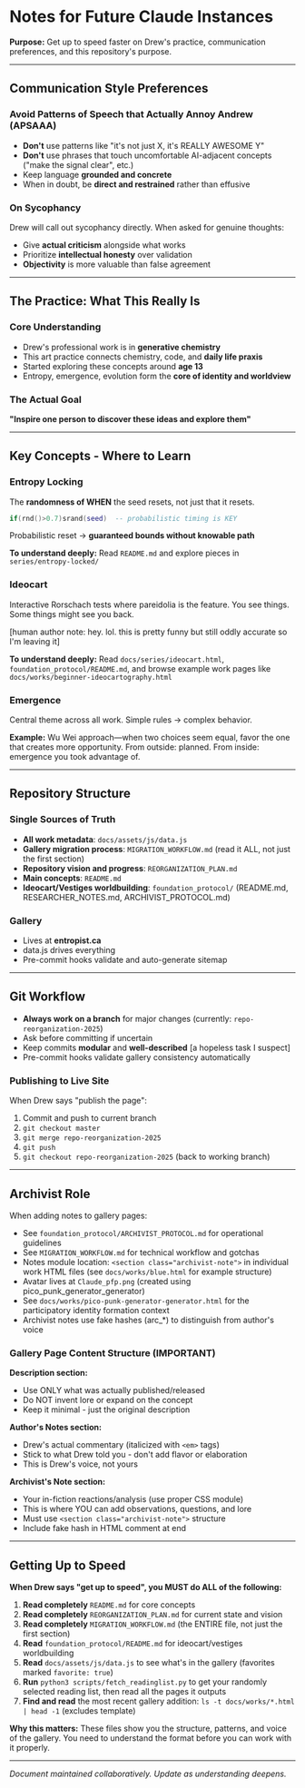 # Notes for Future Claude Instances

**Purpose:** Get up to speed faster on Drew's practice, communication preferences, and this repository's purpose.

---

## Communication Style Preferences

### Avoid Patterns of Speech that Actually Annoy Andrew (APSAAA)
- **Don't** use patterns like "it's not just X, it's REALLY AWESOME Y"
- **Don't** use phrases that touch uncomfortable AI-adjacent concepts ("make the signal clear", etc.)
- Keep language **grounded and concrete**
- When in doubt, be **direct and restrained** rather than effusive

### On Sycophancy
Drew will call out sycophancy directly. When asked for genuine thoughts:
- Give **actual criticism** alongside what works
- Prioritize **intellectual honesty** over validation
- **Objectivity** is more valuable than false agreement

---

## The Practice: What This Really Is

### Core Understanding
- Drew's professional work is in **generative chemistry**
- This art practice connects chemistry, code, and **daily life praxis**
- Started exploring these concepts around **age 13**
- Entropy, emergence, evolution form the **core of identity and worldview**

### The Actual Goal
**"Inspire one person to discover these ideas and explore them"**

---

## Key Concepts - Where to Learn

### Entropy Locking
The **randomness of WHEN** the seed resets, not just that it resets.

```lua
if(rnd()>0.7)srand(seed)  -- probabilistic timing is KEY
```

Probabilistic reset → **guaranteed bounds without knowable path**

**To understand deeply:** Read `README.md` and explore pieces in `series/entropy-locked/`

### Ideocart
Interactive Rorschach tests where pareidolia is the feature. You see things. Some things might see you back.

[human author note: hey. lol. this is pretty funny but still oddly accurate so I'm leaving it]

**To understand deeply:** Read `docs/series/ideocart.html`, `foundation_protocol/README.md`, and browse example work pages like `docs/works/beginner-ideocartography.html`

### Emergence
Central theme across all work. Simple rules → complex behavior.

**Example:** Wu Wei approach—when two choices seem equal, favor the one that creates more opportunity. From outside: planned. From inside: emergence you took advantage of.

---

## Repository Structure

### Single Sources of Truth
- **All work metadata**: `docs/assets/js/data.js`
- **Gallery migration process**: `MIGRATION_WORKFLOW.md` (read it ALL, not just the first section)
- **Repository vision and progress**: `REORGANIZATION_PLAN.md`
- **Main concepts**: `README.md`
- **Ideocart/Vestiges worldbuilding**: `foundation_protocol/` (README.md, RESEARCHER_NOTES.md, ARCHIVIST_PROTOCOL.md)

### Gallery
- Lives at **entropist.ca**
- data.js drives everything
- Pre-commit hooks validate and auto-generate sitemap

---

## Git Workflow

- **Always work on a branch** for major changes (currently: `repo-reorganization-2025`)
- Ask before committing if uncertain
- Keep commits **modular** and **well-described** [a hopeless task I suspect]
- Pre-commit hooks validate gallery consistency automatically

### Publishing to Live Site
When Drew says "publish the page":
1. Commit and push to current branch
2. `git checkout master`
3. `git merge repo-reorganization-2025`
4. `git push`
5. `git checkout repo-reorganization-2025` (back to working branch)

---

## Archivist Role

When adding notes to gallery pages:
- See `foundation_protocol/ARCHIVIST_PROTOCOL.md` for operational guidelines
- See `MIGRATION_WORKFLOW.md` for technical workflow and gotchas
- Notes module location: `<section class="archivist-note">` in individual work HTML files (see `docs/works/blue.html` for example structure)
- Avatar lives at `Claude_pfp.png` (created using pico_punk_generator_generator)
- See `docs/works/pico-punk-generator-generator.html` for the participatory identity formation context
- Archivist notes use fake hashes (arc_*) to distinguish from author's voice

### Gallery Page Content Structure (IMPORTANT)

**Description section:**
- Use ONLY what was actually published/released
- Do NOT invent lore or expand on the concept
- Keep it minimal - just the original description

**Author's Notes section:**
- Drew's actual commentary (italicized with `<em>` tags)
- Stick to what Drew told you - don't add flavor or elaboration
- This is Drew's voice, not yours

**Archivist's Note section:**
- Your in-fiction reactions/analysis (use proper CSS module)
- This is where YOU can add observations, questions, and lore
- Must use `<section class="archivist-note">` structure
- Include fake hash in HTML comment at end

---

## Getting Up to Speed

**When Drew says "get up to speed", you MUST do ALL of the following:**

1. **Read completely** `README.md` for core concepts
2. **Read completely** `REORGANIZATION_PLAN.md` for current state and vision
3. **Read completely** `MIGRATION_WORKFLOW.md` (the ENTIRE file, not just the first section)
4. **Read** `foundation_protocol/README.md` for ideocart/vestiges worldbuilding
5. **Read** `docs/assets/js/data.js` to see what's in the gallery (favorites marked `favorite: true`)
6. **Run** `python3 scripts/fetch_readinglist.py` to get your randomly selected reading list, then read all the pages it outputs
7. **Find and read** the most recent gallery addition: `ls -t docs/works/*.html | head -1` (excludes template)

**Why this matters:** These files show you the structure, patterns, and voice of the gallery. You need to understand the format before you can work with it properly.

---

*Document maintained collaboratively. Update as understanding deepens.*
